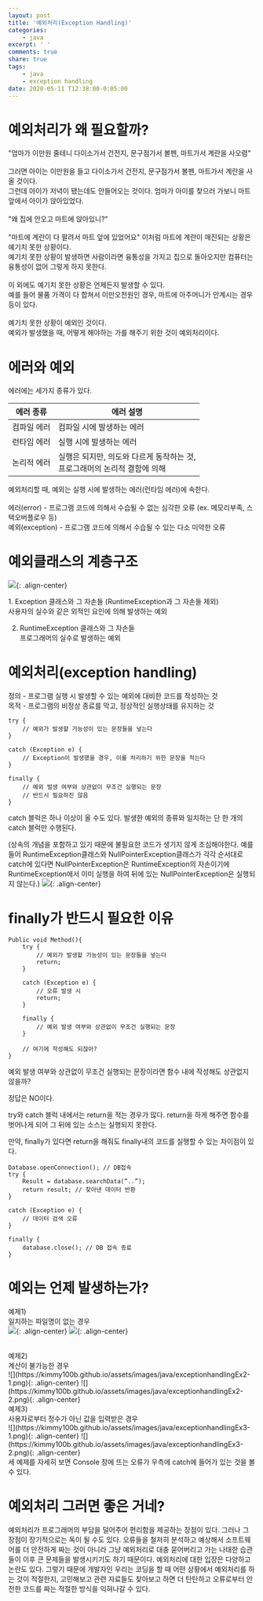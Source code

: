 ```yaml
---
layout: post
title: '예외처리(Exception Handling)'
categories:
    - java
excerpt: ' '
comments: true
share: true
tags:
    - java
    - exception handling
date: 2020-05-11 T12:38:00-0:05:00
---
```


# 예외처리가 왜 필요할까?

"엄마가 이만원 줄테니 다이소가서 건전지, 문구점가서 볼펜, 마트가서 계란을 사오렴"<br/><br/>
그러면 아이는 이만원을 들고 다이소가서 건전지, 문구점가서 볼펜, 마트가서 계란을 사올 것이다.<br/>
그런데 아이가 저녁이 됐는데도 안들어오는 것이다.
엄마가 아이를 찾으러 가보니 마트 앞에서 아이가 앉아있었다.<br/><br/>
"왜 집에 안오고 마트에 앉아있니?"<br/><br/>
"마트에 계란이 다 팔려서 마트 앞에 있었어요"
이처럼 마트에 계란이 매진되는 상황은 예기치 못한 상황이다.<br/>
예기치 못한 상황이 발생하면 사람이라면 융통성을 가지고 집으로 돌아오지만 컴퓨터는 융통성이 없어 그렇게 하지 못한다.<br/><br/>
이 외에도 예기치 못한 상황은 언제든지 발생할 수 있다.<br/>예를 들어 물품 가격이 다 합쳐서 이만오천원인 경우, 마트에 아주머니가 안계시는 경우 등이 있다.<br/><br/>
예기치 못한 상황이 예외인 것이다.<br/>
예외가 발생했을 때, 어떻게 해야하는 가를 해주기 위한 것이 예외처리이다.

# 에러와 예외

에러에는 세가지 종류가 있다.

| 에러 종류   | 에러 설명                                                                     |
| ----------- | ----------------------------------------------------------------------------- |
| 컴파일 에러 | 컴파일 시에 발생하는 에러                                                     |
| 런타임 에러 | 실행 시에 발생하는 에러                                                       |
| 논리적 에러 | 실행은 되지만, 의도와 다르게 동작하는 것,<br/>프로그래머의 논리적 결함에 의해 |

예외처리할 때, 예외는 실행 시에 발생하는 에러(런타임 에러)에 속한다.<br/><br/>
에러(error) - 프로그램 코드에 의해서 수습될 수 없는 심각한 오류 (ex. 메모리부족, 스택오버플로우 등)<br/>
예외(exception) - 프로그램 코드에 의해서 수습될 수 있는 다소 미약한 오류

# 예외클래스의 계층구조

![](https://kimmy100b.github.io/assets/images/java/exceptionhandling.jpg){: .align-center}<br/>

​1. Exception 클래스와 그 자손들 (RuntimeException과 그 자손들 제외)<br/>
사용자의 실수와 같은 외적인 요인에 의해 발생하는 예외

2. RuntimeException 클래스와 그 자손들<br/>
   프로그래머의 실수로 발생하는 예외

# 예외처리(exception handling)

정의 - 프로그램 실행 시 발생할 수 있는 예외에 대비한 코드를 작성하는 것<br/>
목적 - 프로그램의 비정상 종료를 막고, 정상적인 실행상태를 유지하는 것

```
try {
    // 예외가 발생할 가능성이 있는 문장들을 넣는다
}

catch (Exception e) {
    // Exception이 발생했을 경우, 이를 처리하기 위한 문장을 적는다
}

finally {
    // 예외 발생 여부와 상관없이 무조건 실행되는 문장
    // 반드시 필요하진 않음
}
```

catch 블럭은 하나 이상이 올 수도 있다. 발생한 예외의 종류와 일치하는 단 한 개의 catch 블럭만 수행된다.

(상속의 개념을 포함하고 있기 때문에 불필요한 코드가 생기지 않게 조심해야한다. 예를 들어 RuntimeException클래스와 NullPointerException클래스가 각각 순서대로 catch에 있다면 NullPointerException은 RuntimeException의 자손이기에 RuntimeException에서 이미 실행을 하여 뒤에 있는 NullPointerException은 실행되지 않는다.)
![](https://kimmy100b.github.io/assets/images/java/try-catch.png){: .align-center}<br/>

# finally가 반드시 필요한 이유

```
Public void Method(){
    try {
        // 예외가 발생할 가능성이 있는 문장들을 넣는다
        return;
    }

    catch (Exception e) {
        // 오류 발생 시
        return;
    }

    finally {
        // 예외 발생 여부와 상관없이 무조건 실행되는 문장
    }

    // 여기에 작성해도 되잖아?
}
```

예외 발생 여부와 상관없이 무조건 실행되는 문장이라면 함수 내에 작성해도 상관없지 않을까?

정답은 NO이다.

try와 catch 블럭 내에서는 return을 적는 경우가 많다. return을 하게 해주면 함수를 벗어나게 되어 그 뒤에 있는 소스는 실행되지 못한다.

만약, finally가 있다면 return을 해줘도 finally내의 코드를 실행할 수 있는 차이점이 있다.

```
Database.openConnection(); // DB접속
try {
    Result = database.searchData(“..”);
    return result; // 찾아낸 데이터 반환
}

catch (Exception e) {
    // 데이터 검색 오류
}

finally {
    database.close(); // DB 접속 종료
}
```

# 예외는 언제 발생하는가?

예제1)<br/>
일치하는 파일명이 없는 경우<br/>
![](https://kimmy100b.github.io/assets/images/java/exceptionhandlingEx1-1.png){: .align-center}
![](https://kimmy100b.github.io/assets/images/java/exceptionhandlingEx1-2.png){: .align-center}

<br/>
예제2)<br/>
계산이 불가능한 경우<br/>
![](https://kimmy100b.github.io/assets/images/java/exceptionhandlingEx2-1.png){: .align-center}
![](https://kimmy100b.github.io/assets/images/java/exceptionhandlingEx2-2.png){: .align-center}

<br/>
예제3)<br/>
사용자로부터 정수가 아닌 값을 입력받은 경우<br/>
![](https://kimmy100b.github.io/assets/images/java/exceptionhandlingEx3-1.png){: .align-center}
![](https://kimmy100b.github.io/assets/images/java/exceptionhandlingEx3-2.png){: .align-center}
<br/>
세 예제를 자세히 보면 Console 창에 뜨는 오류가 우측에 catch에 들어가 있는 것을 볼 수 있다.

# 예외처리 그러면 좋은 거네?

예외처리가 프로그래머의 부담을 덜어주어 편리함을 제공하는 장점이 있다. 그러나 그 장점이 장기적으로는 독이 될 수도 있다. 오류들을 철저히 분석하고 예상해서 소프트웨어를 더 안전하게 짜는 것이 아니라 그냥 예외처리로 대충 묻어버리고 가는 나태한 습관들이 이후 큰 문제들을 발생시키기도 하기 때문이다. 예외처리에 대한 입장은 다양하고 논란도 있다. 그렇기 때문에 개발자인 우리는 코딩을 할 때 어떤 상황에서 예외처리를 하는 것이 적절한지, 고민해보고 관련 자료들도 찾아보고 하면 더 탄탄하고 오류로부터 안전한 코드를 짜는 적절한 방식을 익혀나갈 수 있다.
